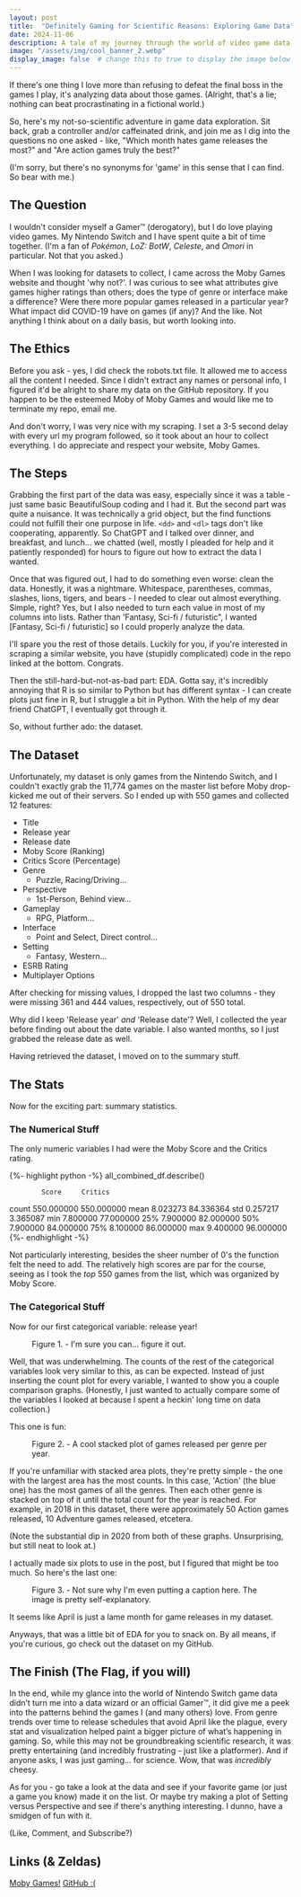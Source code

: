 ```yaml
---
layout: post
title:  "Definitely Gaming for Scientific Reasons: Exploring Game Data"
date: 2024-11-06
description: A tale of my journey through the world of video game data. 
image: "/assets/img/cool_banner_2.webp"
display_image: false  # change this to true to display the image below the banner 
---
```

<p class="intro"><span class="dropcap">I</span>f there's one thing I love more than refusing to defeat the final boss in the games I play, it's analyzing data about those games. (Alright, that's a lie; nothing can beat procrastinating in a fictional world.) 

So, here's my not-so-scientific adventure in game data exploration. Sit back, grab a controller and/or caffeinated drink, and join me as I dig into the questions no one asked - like, "Which month hates game releases the most?" and "Are action games truly the best?"</p>

(I'm sorry, but there's no synonyms for 'game' in this sense that I can find. So bear with me.)

## The Question

I wouldn't consider myself a Gamer™ (derogatory), but I do love playing video games. My Nintendo Switch and I have spent quite a bit of time together. (I'm a fan of *Pokémon*, *LoZ: BotW*, *Celeste*, and *Omori* in particular. Not that you asked.)

When I was looking for datasets to collect, I came across the Moby Games website and thought 'why not?'. I was curious to see what attributes give games higher ratings than others; does the type of genre or interface make a difference? Were there more popular games released in a particular year? What impact did COVID-19 have on games (if any)? And the like. Not anything I think about on a daily basis, but worth looking into.

## The Ethics

Before you ask - yes, I did check the robots.txt file. It allowed me to access all the content I needed. Since I didn't extract any names or personal info, I figured it'd be alright to share my data on the GitHub repository. If you happen to be the esteemed Moby of Moby Games and would like me to terminate my repo, email me. 

And don't worry, I was very nice with my scraping. I set a 3-5 second delay with every url my program followed, so it took about an hour to collect everything. I do appreciate and respect your website, Moby Games.

## The Steps

Grabbing the first part of the data was easy, especially since it was a table - just same basic BeautifulSoup coding and I had it. But the second part was quite a nuisance. It was technically a grid object, but the find functions could not fulfill their one purpose in life. `<dd>` and `<dl>` tags don't like cooperating, apparently. So ChatGPT and I talked over dinner, and breakfast, and lunch... we chatted (well, mostly I pleaded for help and it patiently responded) for hours to figure out how to extract the data I wanted. 

Once that was figured out, I had to do something even worse: clean the data. Honestly, it was a nightmare. Whitespace, parentheses, commas, slashes, lions, tigers, and bears - I needed to clear out almost everything. Simple, right? Yes, but I also needed to turn each value in most of my columns into lists. Rather than 'Fantasy, Sci-fi / futuristic", I wanted [Fantasy, Sci-fi / futuristic] so I could properly analyze the data. 

I'll spare you the rest of those details. Luckily for you, if you're interested in scraping a similar website, you have (stupidly complicated) code in the repo linked at the bottom. Congrats. 

Then the still-hard-but-not-as-bad part: EDA. Gotta say, it's incredibly annoying that R is so similar to Python but has different syntax - I can create plots just fine in R, but I struggle a bit in Python. With the help of my dear friend ChatGPT, I eventually got through it. 

So, without further ado: the dataset.

## The Dataset

Unfortunately, my dataset is only games from the Nintendo Switch, and I couldn't exactly grab the 11,774 games on the master list before Moby drop-kicked me out of their servers. So I ended up with 550 games and collected 12 features: 

- Title
- Release year
- Release date
- Moby Score (Ranking)
- Critics Score (Percentage)
- Genre
    - Puzzle, Racing/Driving...
- Perspective
    - 1st-Person, Behind view...
- Gameplay
    - RPG, Platform...
- Interface
    - Point and Select, Direct control...
- Setting
    - Fantasy, Western...
- ESRB Rating
- Multiplayer Options  

After checking for missing values, I dropped the last two columns - they were missing 361 and 444 values, respectively, out of 550 total. 

Why did I keep 'Release year' *and* 'Release date'? Well, I collected the year before finding out about the date variable. I also wanted months, so I just grabbed the release date as well.

Having retrieved the dataset, I moved on to the summary stuff.

## The Stats

Now for the exciting part: summary statistics.

### The Numerical Stuff

The only numeric variables I had were the Moby Score and the Critics rating. 

{%- highlight python -%}
all_combined_df.describe()

            Score     Critics
count  550.000000  550.000000
mean     8.023273   84.336364
std      0.257217    3.365087
min      7.800000   77.000000
25%      7.900000   82.000000
50%      7.900000   84.000000
75%      8.100000   86.000000
max      9.400000   96.000000
{%- endhighlight -%}

Not particularly interesting, besides the sheer number of 0's the function felt the need to add. The relatively high scores are par for the course, seeing as I took the *top* 550 games from the list, which was organized by Moby Score.

### The Categorical Stuff

Now for our first categorical variable: release year!

<figure>
	<img src="{{site.url}}/{{site.baseurl}}/assets/img/GamesperYear.png" alt=""> 
	<figcaption>Figure 1. - I'm sure you can... figure it out.</figcaption>
</figure>

Well, that was underwhelming. The counts of the rest of the categorical variables look very similar to this, as can be expected. Instead of just inserting the count plot for every variable, I wanted to show you a couple comparison graphs. (Honestly, I just wanted to actually compare some of the variables I looked at because I spent a heckin' long time on data collection.)

This one is fun:

<figure>
	<img src="{{site.url}}/{{site.baseurl}}/assets/img/cool_area_plot.png" alt=""> 
	<figcaption>Figure 2. - A cool stacked plot of games released per genre per year.</figcaption>
</figure>

If you're unfamiliar with stacked area plots, they're pretty simple - the one with the largest area has the most counts. In this case, 'Action' (the blue one) has the most games of all the genres. Then each other genre is stacked on top of it until the total count for the year is reached. For example, in 2018 in this dataset, there were approximately 50 Action games released, 10 Adventure games released, etcetera. 

(Note the substantial dip in 2020 from both of these graphs. Unsurprising, but still neat to look at.)

I actually made six plots to use in the post, but I figured that might be too much. So here's the last one:

<figure>
	<img src="{{site.url}}/{{site.baseurl}}/assets/img/output.png" alt=""> 
	<figcaption>Figure 3. - Not sure why I'm even putting a caption here. The image is pretty self-explanatory.</figcaption>
</figure>

It seems like April is just a lame month for game releases in my dataset.

Anyways, that was a little bit of EDA for you to snack on. By all means, if you're curious, go check out the dataset on my GitHub.

## The Finish (The Flag, if you will)

In the end, while my glance into the world of Nintendo Switch game data didn’t turn me into a data wizard or an official Gamer™, it did give me a peek into the patterns behind the games I (and many others) love. From genre trends over time to release schedules that avoid April like the plague, every stat and visualization helped paint a bigger picture of what’s happening in gaming. So, while this may not be groundbreaking scientific research, it was pretty entertaining (and incredibly frustrating - just like a platformer). And if anyone asks, I was just gaming... for science. Wow, that was *incredibly* cheesy.

As for you - go take a look at the data and see if your favorite game (or just a game you know) made it on the list. Or maybe try making a plot of Setting versus Perspective and see if there's anything interesting. I dunno, have a smidgen of fun with it.

(Like, Comment, and Subscribe?)

## Links (& Zeldas)

[Moby Games!](https://www.mobygames.com/platform/switch/)
[GitHub :(](https://github.com/tiredlizard/blog_data_collection)